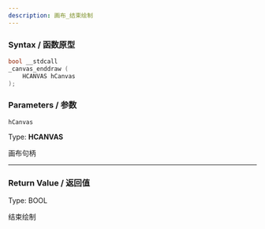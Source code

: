 ```yaml
---
description: 画布_结束绘制
---
```


### Syntax / 函数原型

```C++
bool __stdcall 
_canvas_enddraw (
    HCANVAS hCanvas
);
```


### Parameters / 参数

`hCanvas`

Type: **HCANVAS**

画布句柄

---

### Return Value / 返回值

Type: BOOL

结束绘制